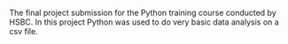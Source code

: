 The final project submission for the Python training course conducted by HSBC.
In this project Python was used to do very basic data analysis on a csv file.
